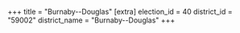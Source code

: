 +++
title = "Burnaby--Douglas"
[extra]
election_id = 40
district_id = "59002"
district_name = "Burnaby--Douglas"
+++
